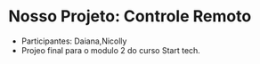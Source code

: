 # Nosso Projeto: Controle Remoto

- Participantes: Daiana,Nicolly
- Projeo final para o modulo 2 do curso Start tech.


